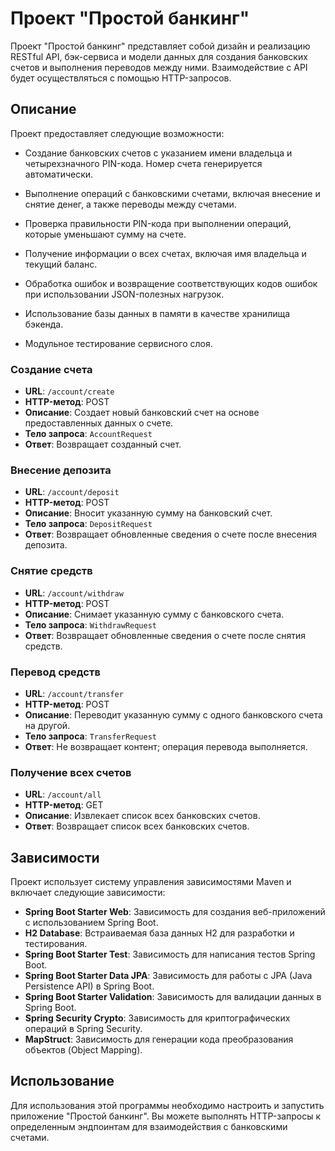 # Проект "Простой банкинг"

Проект "Простой банкинг" представляет собой дизайн и реализацию RESTful API, бэк-сервиса и модели данных для создания банковских счетов и выполнения переводов между ними. Взаимодействие с API будет осуществляться с помощью HTTP-запросов.

## Описание

Проект предоставляет следующие возможности:

- Создание банковских счетов с указанием имени владельца и четырехзначного PIN-кода. Номер счета генерируется автоматически.

- Выполнение операций с банковскими счетами, включая внесение и снятие денег, а также переводы между счетами.

- Проверка правильности PIN-кода при выполнении операций, которые уменьшают сумму на счете.

- Получение информации о всех счетах, включая имя владельца и текущий баланс.

- Обработка ошибок и возвращение соответствующих кодов ошибок при использовании JSON-полезных нагрузок.

- Использование базы данных в памяти в качестве хранилища бэкенда.

- Модульное тестирование сервисного слоя.

### Создание счета

- **URL**: `/account/create`
- **HTTP-метод**: POST
- **Описание**: Создает новый банковский счет на основе предоставленных данных о счете.
- **Тело запроса**: `AccountRequest`
- **Ответ**: Возвращает созданный счет.

### Внесение депозита

- **URL**: `/account/deposit`
- **HTTP-метод**: POST
- **Описание**: Вносит указанную сумму на банковский счет.
- **Тело запроса**: `DepositRequest`
- **Ответ**: Возвращает обновленные сведения о счете после внесения депозита.

### Снятие средств

- **URL**: `/account/withdraw`
- **HTTP-метод**: POST
- **Описание**: Снимает указанную сумму с банковского счета.
- **Тело запроса**: `WithdrawRequest`
- **Ответ**: Возвращает обновленные сведения о счете после снятия средств.

### Перевод средств

- **URL**: `/account/transfer`
- **HTTP-метод**: POST
- **Описание**: Переводит указанную сумму с одного банковского счета на другой.
- **Тело запроса**: `TransferRequest`
- **Ответ**: Не возвращает контент; операция перевода выполняется.

### Получение всех счетов

- **URL**: `/account/all`
- **HTTP-метод**: GET
- **Описание**: Извлекает список всех банковских счетов.
- **Ответ**: Возвращает список всех банковских счетов.

## Зависимости

Проект использует систему управления зависимостями Maven и включает следующие зависимости:

- **Spring Boot Starter Web**: Зависимость для создания веб-приложений с использованием Spring Boot.
- **H2 Database**: Встраиваемая база данных H2 для разработки и тестирования.
- **Spring Boot Starter Test**: Зависимость для написания тестов Spring Boot.
- **Spring Boot Starter Data JPA**: Зависимость для работы с JPA (Java Persistence API) в Spring Boot.
- **Spring Boot Starter Validation**: Зависимость для валидации данных в Spring Boot.
- **Spring Security Crypto**: Зависимость для криптографических операций в Spring Security.
- **MapStruct**: Зависимость для генерации кода преобразования объектов (Object Mapping).

## Использование

Для использования этой программы необходимо настроить и запустить приложение "Простой банкинг". Вы можете выполнять HTTP-запросы к определенным эндпоинтам для взаимодействия с банковскими счетами.

